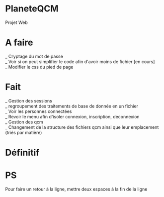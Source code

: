 PlaneteQCM
==========

Projet Web


A faire
=======
_ Cryptage du mot de passe  
_ Voir si on peut simplifier le code afin d'avoir moins de fichier [en cours]  
_ Modifier le css du pied de page 




Fait
====
_ Gestion des sessions  
_ regroupement des traitements de base de donnée en un fichier  
_ Voir les personnes connectées  
_ Revoir le menu afin d'isoler connexion, inscription, deconnexion  
_ Gestion des qcm  
_ Changement de la structure des fichiers qcm ainsi que leur emplacement (triés par matière)  

  
  
  
  
Définitif
=========





PS
==
Pour faire un retour à la ligne, mettre deux espaces à la fin de la ligne
